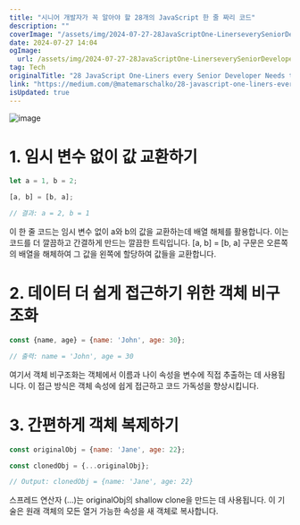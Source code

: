 ```yaml
---
title: "시니어 개발자가 꼭 알아야 할 28개의 JavaScript 한 줄 짜리 코드"
description: ""
coverImage: "/assets/img/2024-07-27-28JavaScriptOne-LinerseverySeniorDeveloperNeedstoKnow_0.png"
date: 2024-07-27 14:04
ogImage: 
  url: /assets/img/2024-07-27-28JavaScriptOne-LinerseverySeniorDeveloperNeedstoKnow_0.png
tag: Tech
originalTitle: "28 JavaScript One-Liners every Senior Developer Needs to Know"
link: "https://medium.com/@matemarschalko/28-javascript-one-liners-every-senior-developer-needs-to-know-e74bdedc3b3b"
isUpdated: true
---
```







![image](/assets/img/2024-07-27-28JavaScriptOne-LinerseverySeniorDeveloperNeedstoKnow_0.png)

# 1. 임시 변수 없이 값 교환하기

```js
let a = 1, b = 2;

[a, b] = [b, a];

// 결과: a = 2, b = 1
```

이 한 줄 코드는 임시 변수 없이 a와 b의 값을 교환하는데 배열 해체를 활용합니다. 이는 코드를 더 깔끔하고 간결하게 만드는 깔끔한 트릭입니다. [a, b] = [b, a] 구문은 오른쪽의 배열을 해체하여 그 값을 왼쪽에 할당하여 값들을 교환합니다.


<div class="content-ad"></div>

# 2. 데이터 더 쉽게 접근하기 위한 객체 비구조화

```js
const {name, age} = {name: 'John', age: 30};

// 출력: name = 'John', age = 30
```

여기서 객체 비구조화는 객체에서 이름과 나이 속성을 변수에 직접 추출하는 데 사용됩니다. 이 접근 방식은 객체 속성에 쉽게 접근하고 코드 가독성을 향상시킵니다.

# 3. 간편하게 객체 복제하기

<div class="content-ad"></div>

```js
const originalObj = {name: 'Jane', age: 22};

const clonedObj = {...originalObj};

// Output: clonedObj = {name: 'Jane', age: 22}
```

스프레드 연산자 (...)는 originalObj의 shallow clone을 만드는 데 사용됩니다. 이 기술은 원래 객체의 모든 열거 가능한 속성을 새 객체로 복사합니다.